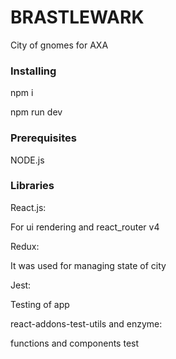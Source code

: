 # BRASTLEWARK

City of gnomes for AXA

### Installing

npm i

npm run dev

### Prerequisites

NODE.js

### Libraries

React.js:

For ui rendering and react_router v4

Redux:

It was used for managing state of city

Jest:

Testing of app

react-addons-test-utils and enzyme:

functions and components test
